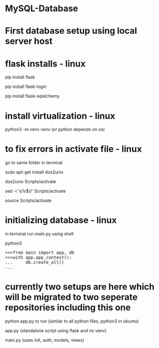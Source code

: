 # MySQL-Database
# First database setup using local server host

# flask installs - linux

pip install flask

pip install flask-login

pip install flask-sqlalchemy

# install virtualization - linux

python3 -m venv venv (or python depends on os)

# to fix errors in activate file - linux

go to same folder in terminal

sudo apt-get install dos2unix

dos2unix Scripts/activate

sed -i 's/\r$//' Scripts/activate

source Scripts/activate

# initializing database - linux
in terminal run main.py using shell

python3 

<pre>
>>>from main import app, db
>>>with app.app_context():
...     db.create_all()
...
</pre>

# currently two setups are here which will be migrated to two seperate repositories including this one

python app.py to run (similar to all python files, python3 in ubuntu)

app.py (standalone script using flask and no venv)

main.py (uses init, auth, models, views)